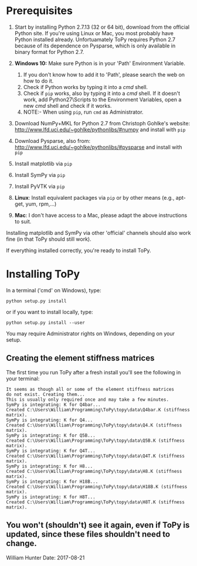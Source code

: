 # Prerequisites

1. Start by installing Python 2.7.13 (32 or 64 bit), download from
the official Python site. If you're using Linux or Mac, you most
probably have Python installed already.
Unfortuamately ToPy requires Python 2.7 because of its dependence on
Pysparse, which is only available in binary format for Python 2.7.

2. **Windows 10:** Make sure Python is in your 'Path' Environment
Variable.
	1. If you don't know how to add it to 'Path', please search the web
	on how to do it.
	2. Check if Python works by typing it into a *cmd* shell.
	3. Check if `pip` works, also by typing it into a *cmd* shell. If it
	doesn't work, add Python27\Scripts to the Environment Variables,
	open a new *cmd* shell and check if it works.
	4. NOTE:- When using `pip`, run `cmd` as Administrator.
3. Download NumPy+MKL for Python 2.7 from Christoph Gohlke's website:
http://www.lfd.uci.edu/~gohlke/pythonlibs/#numpy
and install with `pip` 
4. Download Pysparse, also from:
http://www.lfd.uci.edu/~gohlke/pythonlibs/#pysparse
and install with `pip`
5. Install matplotlib via `pip`
6. Install SymPy via `pip`
7. Install PyVTK via `pip`

8. **Linux**: Install equivalent packages via `pip` or by other means
(e.g., apt-get, yum, rpm,...)

9. **Mac**: I don't have access to a Mac, please adapt the above
instructions to suit.

Installing matplotlib and SymPy via other 'official' channels should
also work fine (in that ToPy should still work).

If everything installed correctly, you're ready to install ToPy.

# Installing ToPy
In a terminal ('cmd' on Windows), type:

	python setup.py install

or if you want to install locally, type:

	python setup.py install --user

You may require Administrator rights on Windows, depending on your setup.
	
## Creating the element stiffness matrices
The first time you run ToPy after a fresh install you'll see the
following in your terminal:

	It seems as though all or some of the element stiffness matrices
	do not exist. Creating them...
	This is usually only required once and may take a few minutes.
	SymPy is integrating: K for Q4bar...
	Created C:\Users\William\Programming\ToPy\topy\data\Q4bar.K (stiffness matrix).
	SymPy is integrating: K for Q4...
	Created C:\Users\William\Programming\ToPy\topy\data\Q4.K (stiffness matrix).
	SymPy is integrating: K for Q5B...
	Created C:\Users\William\Programming\ToPy\topy\data\Q5B.K (stiffness matrix).
	SymPy is integrating: K for Q4T...
	Created C:\Users\William\Programming\ToPy\topy\data\Q4T.K (stiffness matrix).
	SymPy is integrating: K for H8...
	Created C:\Users\William\Programming\ToPy\topy\data\H8.K (stiffness matrix).
	SymPy is integrating: K for H18B...
	Created C:\Users\William\Programming\ToPy\topy\data\H18B.K (stiffness matrix).
	SymPy is integrating: K for H8T...
	Created C:\Users\William\Programming\ToPy\topy\data\H8T.K (stiffness matrix).
	
You won't (shouldn't) see it again, even if ToPy is updated, since these
files shouldn't need to change.
---
William Hunter
Date: 2017-08-21


